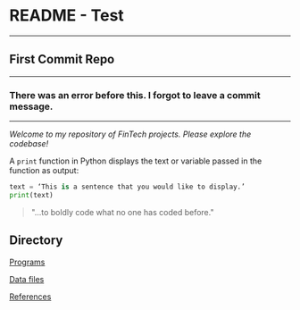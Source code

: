 # README - Test
---
## First Commit Repo
---
### **There was an error before this. I forgot to leave a commit message.**
---
*Welcome to my repository of FinTech projects. Please explore the codebase!*

A `print` function in Python displays the text or variable passed in the function as output:

```python
text = ‘This is a sentence that you would like to display.’
print(text)
```

> "...to boldly code what no one has coded before."

## Directory

[Programs](code)

[Data files](data)

[References](references)